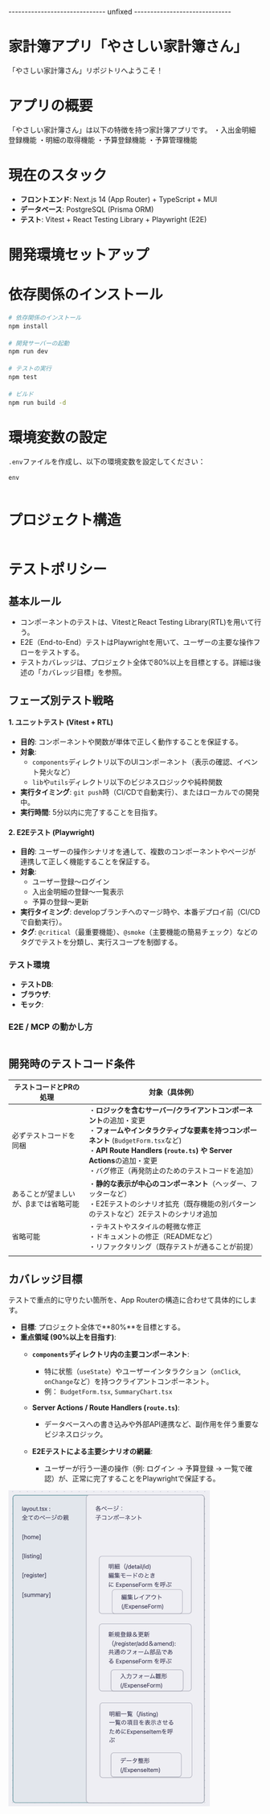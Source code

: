 ------------------------------ unfixed ------------------------------
# 家計簿アプリ「やさしい家計簿さん」
「やさしい家計簿さん」リポジトリへようこそ！


# アプリの概要
「やさしい家計簿さん」は以下の特徴を持つ家計簿アプリです。
・入出金明細登録機能
・明細の取得機能
・予算登録機能
・予算管理機能


# 現在のスタック
- **フロントエンド**: Next.js 14 (App Router) + TypeScript + MUI
- **データベース**: PostgreSQL (Prisma ORM)
- **テスト**: Vitest + React Testing Library + Playwright (E2E)


# 開発環境セットアップ



# 依存関係のインストール
```bash
# 依存関係のインストール
npm install

# 開発サーバーの起動
npm run dev

# テストの実行
npm test

# ビルド
npm run build -d
```


# 環境変数の設定

`.env`ファイルを作成し、以下の環境変数を設定してください：

```
env


```


# プロジェクト構造
```

```


# テストポリシー

## 基本ルール

+  コンポーネントのテストは、VitestとReact Testing Library(RTL)を用いて行う。
+  E2E（End-to-End）テストはPlaywrightを用いて、ユーザーの主要な操作フローをテストする。
+  テストカバレッジは、プロジェクト全体で80%以上を目標とする。詳細は後述の「カバレッジ目標」を参照。


## フェーズ別テスト戦略
#### 1. ユニットテスト (Vitest + RTL)
- **目的**: コンポーネントや関数が単体で正しく動作することを保証する。
- **対象**:
    - `components`ディレクトリ以下のUIコンポーネント（表示の確認、イベント発火など）
    - `lib`や`utils`ディレクトリ以下のビジネスロジックや純粋関数
- **実行タイミング**: `git push`時（CI/CDで自動実行）、またはローカルでの開発中。
- **実行時間**: 5分以内に完了することを目指す。

#### 2. E2Eテスト (Playwright)
- **目的**: ユーザーの操作シナリオを通して、複数のコンポーネントやページが連携して正しく機能することを保証する。
- **対象**:
    - ユーザー登録〜ログイン
    - 入出金明細の登録〜一覧表示
    - 予算の登録〜更新
- **実行タイミング**: developブランチへのマージ時や、本番デプロイ前（CI/CDで自動実行）。
- **タグ**: `@critical`（最重要機能）、`@smoke`（主要機能の簡易チェック）などのタグでテストを分類し、実行スコープを制御する。

### テスト環境

- **テストDB**: 
- **ブラウザ**: 
- **モック**: 

### E2E / MCP の動かし方
```

```


## 開発時のテストコード条件

| テストコードとPRの処理        | 対象（具体例）                                                                                                                                                                                     |
| ------------------- | ------------------------------------------------------------------------------------------------------------------------------------------------------------------------------------------- |
| 必ずテストコードを同梱         | ・**ロジックを含むサーバー/クライアントコンポーネント**の追加・変更  <br>・**フォームやインタラクティブな要素を持つコンポーネント** (`BudgetForm.tsx`など)<br>・**API Route Handlers (`route.ts`) や Server Actions**の追加・変更  <br>・バグ修正（再発防止のためのテストコードを追加） |
| あることが望ましいが、βまでは省略可能 | ・**静的な表示が中心のコンポーネント**（ヘッダー、フッターなど）  <br>・E2Eテストのシナリオ拡充（既存機能の別パターンのテストなど）2Eテストのシナリオ追加                                                                                                        |
| 省略可能                | ・テキストやスタイルの軽微な修正  <br>・ドキュメントの修正（READMEなど）  <br>・リファクタリング（既存テストが通ることが前提）<br>                                                                                                                |
|                     |                                                                                                                                                                                             |


## カバレッジ目標
テストで重点的に守りたい箇所を、App Routerの構造に合わせて具体的にします。
- **目標**: プロジェクト全体で**80%**を目標とする。
- **重点領域 (90%以上を目指す)**:
    - **`components`ディレクトリ内の主要コンポーネント**:
        - 特に状態（`useState`）やユーザーインタラクション（`onClick`, `onChange`など）を持つクライアントコンポーネント。
        - 例： `BudgetForm.tsx`, `SummaryChart.tsx`
            
    - **Server Actions / Route Handlers (`route.ts`)**:
        - データベースへの書き込みや外部API連携など、副作用を伴う重要なビジネスロジック。
            
    - **E2Eテストによる主要シナリオの網羅**:
        - ユーザーが行う一連の操作（例: ログイン → 予算登録 → 一覧で確認）が、正常に完了することをPlaywrightで保証する。




![structureimage](./README_img/structureimg2.png)
